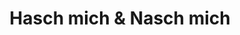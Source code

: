 ---
title: "Hasch mich & Nasch mich"
url: /halle-saale/hasch-mich-und-nasch-mich/
shop: Süßwaren
---